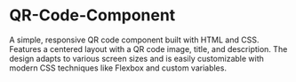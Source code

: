 # QR-Code-Component
A simple, responsive QR code component built with HTML and CSS. Features a centered layout with a QR code image, title, and description. The design adapts to various screen sizes and is easily customizable with modern CSS techniques like Flexbox and custom variables.
